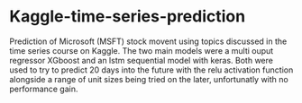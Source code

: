 # Kaggle-time-series-prediction
Prediction of Microsoft (MSFT) stock movent using topics discussed in the time series course on Kaggle. The two main models were a multi ouput regressor XGboost and an lstm sequential model with keras. Both were used to try to predict 20 days into the future with the relu activation function alongside a range of unit sizes being tried on the later, unfortunatly with no performance gain.
